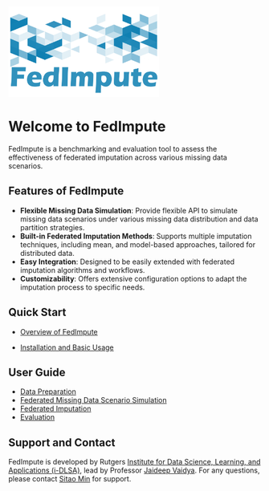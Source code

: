 <img src="icon.jpg" width="300" height="180">

# Welcome to FedImpute

FedImpute is a benchmarking and evaluation tool to assess the effectiveness of federated imputation across various missing data scenarios.

## Features of FedImpute
* **Flexible Missing Data Simulation**: Provide flexible API to simulate missing data scenarios under various missing data distribution and data partition strategies.
* **Built-in Federated Imputation Methods**: Supports multiple imputation techniques, including mean, and model-based approaches, 
tailored for distributed data.
* **Easy Integration**: Designed to be easily extended with federated imputation algorithms and workflows.
* **Customizability**: Offers extensive configuration options to adapt the imputation process to specific needs.

## Quick Start

- [Overview of FedImpute](overview.md)

- [Installation and Basic Usage](get_started.md)

## User Guide

- [Data Preparation](user-guide/data_preparation.md)
- [Federated Missing Data Scenario Simulation](user-guide/scenario_simulation.md)
- [Federated Imputation](user-guide/fed_imp.md)
- [Evaluation](user-guide/evaluation.md)

## Support and Contact

FedImpute is developed by Rutgers [Institute for Data Science, Learning, and Applications (i-DLSA)](https://sites.rutgers.edu/idsla/), lead by Professor [Jaideep Vaidya](https://www.business.rutgers.edu/faculty/jaideep-vaidya). For any questions, please contact [Sitao Min](mailto:sm2370@rutgers.edu) for support.